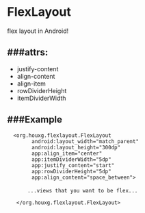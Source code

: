 # FlexLayout
flex layout in Android!

###attrs:
---
- justify-content
- align-content
- align-item
- rowDividerHeight
- itemDividerWidth

###Example
---
```
  <org.houxg.flexlayout.FlexLayout
        android:layout_width="match_parent"
        android:layout_height="300dp"
        app:align_item="center"
        app:itemDividerWidth="5dp"
        app:justify_content="start"
        app:rowDividerHeight="5dp"
        app:align_content="space_between">

　　　　...views that you want to be flex...

   </org.houxg.flexlayout.FlexLayout>
```